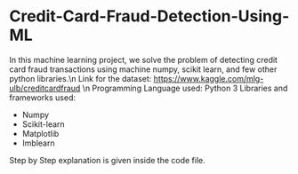 # Credit-Card-Fraud-Detection-Using-ML

In this machine learning project, we solve the problem of detecting credit card fraud transactions using machine numpy, scikit learn, and few other python libraries.\n
Link for the dataset: https://www.kaggle.com/mlg-ulb/creditcardfraud \n
Programming Language used: Python 3
Libraries and frameworks used:
- Numpy
- Scikit-learn
- Matplotlib
- Imblearn

Step by Step explanation is given inside the code file.

